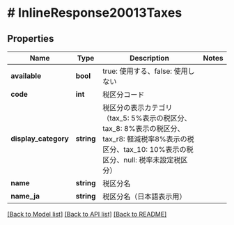 # # InlineResponse20013Taxes

## Properties

Name | Type | Description | Notes
------------ | ------------- | ------------- | -------------
**available** | **bool** | true: 使用する、false: 使用しない | 
**code** | **int** | 税区分コード | 
**display_category** | **string** | 税区分の表示カテゴリ（tax_5: 5%表示の税区分、tax_8: 8%表示の税区分、tax_r8: 軽減税率8%表示の税区分、tax_10: 10%表示の税区分、null: 税率未設定税区分） | 
**name** | **string** | 税区分名 | 
**name_ja** | **string** | 税区分名（日本語表示用） | 

[[Back to Model list]](../../README.md#documentation-for-models) [[Back to API list]](../../README.md#documentation-for-api-endpoints) [[Back to README]](../../README.md)


